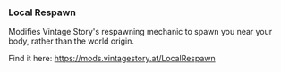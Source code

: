 ### Local Respawn

Modifies Vintage Story's respawning mechanic to spawn you near your body, rather than the world origin.

Find it here:
https://mods.vintagestory.at/LocalRespawn
